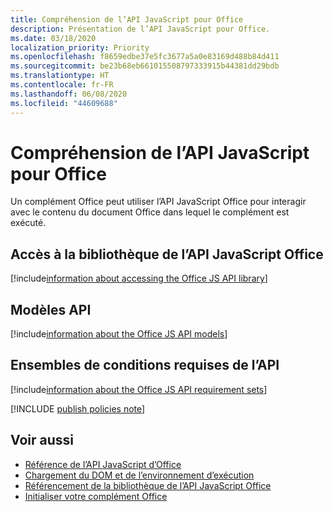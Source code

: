 ```yaml
---
title: Compréhension de l’API JavaScript pour Office
description: Présentation de l’API JavaScript pour Office.
ms.date: 03/18/2020
localization_priority: Priority
ms.openlocfilehash: f8659edbe37e5fc3677a5a0e83169d488b84d411
ms.sourcegitcommit: be23b68eb661015508797333915b44381dd29bdb
ms.translationtype: HT
ms.contentlocale: fr-FR
ms.lasthandoff: 06/08/2020
ms.locfileid: "44609688"
---
```

# <a name="understanding-the-office-javascript-api"></a>Compréhension de l’API JavaScript pour Office

Un complément Office peut utiliser l’API JavaScript Office pour interagir avec le contenu du document Office dans lequel le complément est exécuté.

## <a name="accessing-the-office-javascript-api-library"></a>Accès à la bibliothèque de l’API JavaScript Office

[!include[information about accessing the Office JS API library](../includes/office-js-access-library.md)]

## <a name="api-models"></a>Modèles API

[!include[information about the Office JS API models](../includes/office-js-api-models.md)]

## <a name="api-requirement-sets"></a>Ensembles de conditions requises de l’API

[!include[information about the Office JS API requirement sets](../includes/office-js-requirement-sets.md)]

[!INCLUDE [publish policies note](../includes/note-publish-policies.md)]

## <a name="see-also"></a>Voir aussi

- [Référence de l’API JavaScript d’Office](../reference/javascript-api-for-office.md)
- [Chargement du DOM et de l’environnement d’exécution](loading-the-dom-and-runtime-environment.md)
- [Référencement de la bibliothèque de l’API JavaScript Office](referencing-the-javascript-api-for-office-library-from-its-cdn.md)
- [Initialiser votre complément Office](initialize-add-in.md)
